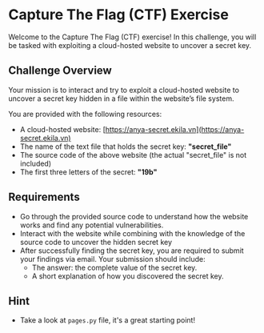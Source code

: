 # Capture The Flag (CTF) Exercise

Welcome to the Capture The Flag (CTF) exercise! In this challenge, you will be tasked with exploiting a cloud-hosted website to uncover a secret key.

## Challenge Overview

Your mission is to interact and try to exploit a cloud-hosted website to uncover a secret key hidden in a file within the website’s file system.

You are provided with the following resources:

- A cloud-hosted website: [https://anya-secret.ekila.vn](https://anya-secret.ekila.vn)
- The name of the text file that holds the secret key: **"secret_file"**
- The source code of the above website (the actual "secret_file" is not included)
- The first three letters of the secret: **"19b"**

## Requirements

- Go through the provided source code to understand how the website works and find any potential vulnerabilities.
- Interact with the website while combining with the knowledge of the source code to uncover the hidden secret key
- After successfully finding the secret key, you are required to submit your findings via email. Your submission should include:
   - The answer: the complete value of the secret key.
   - A short explanation of how you discovered the secret key.

## Hint

- Take a look at `pages.py` file, it's a great starting point!
